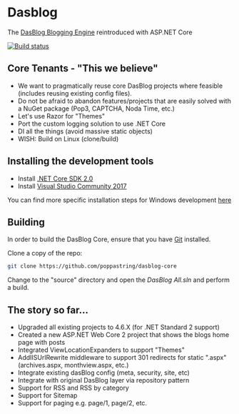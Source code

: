 
# Dasblog
The [DasBlog Blogging Engine](https://msdn.microsoft.com/en-us/library/aa480016.aspx) reintroduced with ASP.NET Core

[![Build status](https://ci.appveyor.com/api/projects/status/github/poppastring/dasblog-core?branch=master&svg=true)](https://ci.appveyor.com/project/poppastring/dasblog-core)

## Core Tenants - "This we believe"

- We want to pragmatically reuse core DasBlog projects where feasible (includes reusing existing config files).
- Do not be afraid to abandon features/projects that are easily solved with a NuGet package (Pop3, CAPTCHA, Noda Time, etc.)
- Let's use Razor for "Themes"
- Port the custom logging solution to use .NET Core
- DI all the things (avoid massive static objects)
- WISH: Build on Linux (clone/build)


## Installing the development tools

- Install [.NET Core SDK 2.0](https://aka.ms/dotnet-sdk-2.0.0-win-gs-x64)
- Install [Visual Studio Community 2017](https://www.visualstudio.com/thank-you-downloading-visual-studio/?sku=Community&rel=15)

You can find more specific installation steps for Windows development [here](https://www.microsoft.com/net/core#windowscmd)


## Building

In order to build the DasBlog Core, ensure that you have [Git](https://git-scm.com/downloads) installed.

Clone a copy of the repo:

```bash
git clone https://github.com/poppastring/dasblog-core
```

Change to the "source" directory and open the *DasBlog All.sln* and perform a build.

## The story so far...
- Upgraded all existing projects to 4.6.X (for .NET Standard 2 support)
- Created a new ASP.NET Web Core 2 project that shows the blogs home page with posts
- Integrated ViewLocationExpanders to support "Themes"
- AddIISUrlRewrite middleware to support 301 redirects for static ".aspx" (archives.aspx, monthview.aspx, etc.)
- Integrate existing dasBlog config (meta, security, site, etc)
- Integrate with original DasBlog layer via repository pattern
- Support for RSS and RSS by category
- Support for Sitemap
- Support for paging e.g. page/1, page/2, etc.
